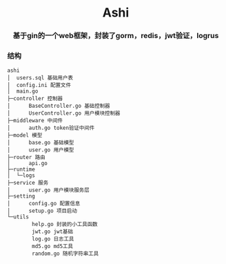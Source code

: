 # <center>Ashi</center>

### <center>基于gin的一个web框架，封装了gorm，redis，jwt验证，logrus</center>

### 结构

```
ashi
│  users.sql 基础用户表
│  config.ini 配置文件
│  main.go
├─controller 控制器
│      BaseController.go 基础控制器
│      UserController.go 用户模块控制器 
├─middleware 中间件
│      auth.go token验证中间件
├─model 模型
│      base.go 基础模型
│      user.go 用户模型
├─router 路由
│      api.go 
├─runtime
│  └─logs
├─service 服务
│      user.go 用户模块服务层
├─setting
│      config.go 配置信息
│      setup.go 项目启动
└─utils
        help.go 封装的小工具函数
        jwt.go jwt基础
        log.go 日志工具
        md5.go md5工具
        random.go 随机字符串工具
```
